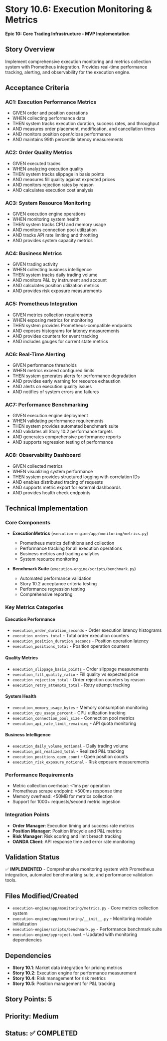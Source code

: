 # Story 10.6: Execution Monitoring & Metrics

**Epic 10: Core Trading Infrastructure - MVP Implementation**

## Story Overview
Implement comprehensive execution monitoring and metrics collection system with Prometheus integration. Provides real-time performance tracking, alerting, and observability for the execution engine.

## Acceptance Criteria

### AC1: Execution Performance Metrics
- GIVEN order and position operations
- WHEN collecting performance data
- THEN system tracks execution duration, success rates, and throughput
- AND measures order placement, modification, and cancellation times
- AND monitors position open/close performance
- AND maintains 99th percentile latency measurements

### AC2: Order Quality Metrics
- GIVEN executed trades
- WHEN analyzing execution quality
- THEN system tracks slippage in basis points
- AND measures fill quality against expected prices
- AND monitors rejection rates by reason
- AND calculates execution cost analysis

### AC3: System Resource Monitoring
- GIVEN execution engine operations
- WHEN monitoring system health
- THEN system tracks CPU and memory usage
- AND monitors connection pool utilization
- AND tracks API rate limiting and throttling
- AND provides system capacity metrics

### AC4: Business Metrics
- GIVEN trading activity
- WHEN collecting business intelligence
- THEN system tracks daily trading volume
- AND monitors P&L by instrument and account
- AND calculates position utilization metrics
- AND provides risk exposure measurements

### AC5: Prometheus Integration
- GIVEN metrics collection requirements
- WHEN exposing metrics for monitoring
- THEN system provides Prometheus-compatible endpoints
- AND exposes histograms for latency measurements
- AND provides counters for event tracking
- AND includes gauges for current state metrics

### AC6: Real-Time Alerting
- GIVEN performance thresholds
- WHEN metrics exceed configured limits
- THEN system generates alerts for performance degradation
- AND provides early warning for resource exhaustion
- AND alerts on execution quality issues
- AND notifies of system errors and failures

### AC7: Performance Benchmarking
- GIVEN execution engine deployment
- WHEN validating performance requirements
- THEN system provides automated benchmark suite
- AND validates all Story 10.2 performance targets
- AND generates comprehensive performance reports
- AND supports regression testing of performance

### AC8: Observability Dashboard
- GIVEN collected metrics
- WHEN visualizing system performance
- THEN system provides structured logging with correlation IDs
- AND enables distributed tracing of requests
- AND supports metric export for external dashboards
- AND provides health check endpoints

## Technical Implementation

### Core Components
- **ExecutionMetrics** (`execution-engine/app/monitoring/metrics.py`)
  - Prometheus metrics definitions and collection
  - Performance tracking for all execution operations
  - Business metrics and trading analytics
  - System resource monitoring

- **Benchmark Suite** (`execution-engine/scripts/benchmark.py`)
  - Automated performance validation
  - Story 10.2 acceptance criteria testing
  - Performance regression testing
  - Comprehensive reporting

### Key Metrics Categories

#### Execution Performance
- `execution_order_duration_seconds` - Order execution latency histograms
- `execution_orders_total` - Total order execution counters
- `execution_position_duration_seconds` - Position operation latency
- `execution_positions_total` - Position operation counters

#### Quality Metrics
- `execution_slippage_basis_points` - Order slippage measurements
- `execution_fill_quality_ratio` - Fill quality vs expected price
- `execution_rejection_total` - Order rejection counters by reason
- `execution_retry_attempts_total` - Retry attempt tracking

#### System Health
- `execution_memory_usage_bytes` - Memory consumption monitoring
- `execution_cpu_usage_percent` - CPU utilization tracking
- `execution_connection_pool_size` - Connection pool metrics
- `execution_api_rate_limit_remaining` - API quota monitoring

#### Business Intelligence
- `execution_daily_volume_notional` - Daily trading volume
- `execution_pnl_realized_total` - Realized P&L tracking
- `execution_positions_open_count` - Open position counts
- `execution_risk_exposure_notional` - Risk exposure measurements

### Performance Requirements
- Metric collection overhead: <1ms per operation
- Prometheus scrape endpoint: <500ms response time
- Memory overhead: <50MB for metrics collection
- Support for 1000+ requests/second metric ingestion

### Integration Points
- **Order Manager**: Execution timing and success rate metrics
- **Position Manager**: Position lifecycle and P&L metrics
- **Risk Manager**: Risk scoring and limit breach tracking
- **OANDA Client**: API response time and error rate monitoring

## Validation Status
✅ **IMPLEMENTED** - Comprehensive monitoring system with Prometheus integration, automated benchmarking suite, and performance validation tools.

## Files Modified/Created
- `execution-engine/app/monitoring/metrics.py` - Core metrics collection system
- `execution-engine/app/monitoring/__init__.py` - Monitoring module initialization
- `execution-engine/scripts/benchmark.py` - Performance benchmark suite
- `execution-engine/pyproject.toml` - Updated with monitoring dependencies

## Dependencies
- **Story 10.1**: Market data integration for pricing metrics
- **Story 10.2**: Execution engine for performance measurement
- **Story 10.4**: Risk management for risk metrics
- **Story 10.5**: Position management for P&L tracking

## Story Points: 5
## Priority: Medium
## Status: ✅ COMPLETED